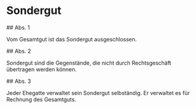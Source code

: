 # Sondergut



\#\# Abs. 1

 Vom Gesamtgut ist das Sondergut ausgeschlossen.

\#\# Abs. 2

 Sondergut sind die Gegenstände, die nicht durch Rechtsgeschäft übertragen werden können.

\#\# Abs. 3

 Jeder Ehegatte verwaltet sein Sondergut selbständig. Er verwaltet es für Rechnung des Gesamtguts. 

